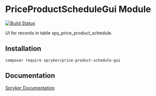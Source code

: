 # PriceProductScheduleGui Module
[![Build Status](https://travis-ci.org/spryker/price-product-schedule-gui.svg)](https://travis-ci.org/spryker/price-product-schedule-gui)

UI for records in table spy_price_product_schedule.

## Installation

```
composer require spryker/price-product-schedule-gui
```

## Documentation

[Spryker Documentation](https://documentation.spryker.com/module_guide/overview.htm)
